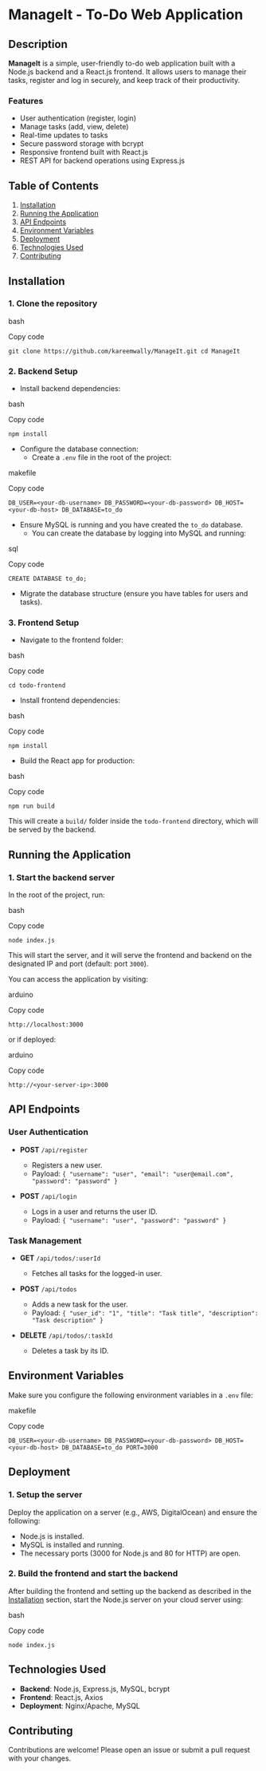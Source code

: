 # ManageIt - To-Do Web Application

## Description

**ManageIt** is a simple, user-friendly to-do web application built with a Node.js backend and a React.js frontend. It allows users to manage their tasks, register and log in securely, and keep track of their productivity.

### Features

- User authentication (register, login)
- Manage tasks (add, view, delete)
- Real-time updates to tasks
- Secure password storage with bcrypt
- Responsive frontend built with React.js
- REST API for backend operations using Express.js

## Table of Contents

1. [Installation](#installation)
2. [Running the Application](#running-the-application)
3. [API Endpoints](#api-endpoints)
4. [Environment Variables](#environment-variables)
5. [Deployment](#deployment)
6. [Technologies Used](#technologies-used)
7. [Contributing](#contributing)

## Installation

### 1. Clone the repository

bash

Copy code

`git clone https://github.com/kareemwally/ManageIt.git cd ManageIt`

### 2. Backend Setup

- Install backend dependencies:

bash

Copy code

`npm install`

- Configure the database connection:
    - Create a `.env` file in the root of the project:

makefile

Copy code

`DB_USER=<your-db-username> DB_PASSWORD=<your-db-password> DB_HOST=<your-db-host> DB_DATABASE=to_do`

- Ensure MySQL is running and you have created the `to_do` database.
    - You can create the database by logging into MySQL and running:

sql

Copy code

`CREATE DATABASE to_do;`

- Migrate the database structure (ensure you have tables for users and tasks).

### 3. Frontend Setup

- Navigate to the frontend folder:

bash

Copy code

`cd todo-frontend`

- Install frontend dependencies:

bash

Copy code

`npm install`

- Build the React app for production:

bash

Copy code

`npm run build`

This will create a `build/` folder inside the `todo-frontend` directory, which will be served by the backend.

## Running the Application

### 1. Start the backend server

In the root of the project, run:

bash

Copy code

`node index.js`

This will start the server, and it will serve the frontend and backend on the designated IP and port (default: port `3000`).

You can access the application by visiting:

arduino

Copy code

`http://localhost:3000`

or if deployed:

arduino

Copy code

`http://<your-server-ip>:3000`

## API Endpoints

### User Authentication

- **POST** `/api/register`
    
    - Registers a new user.
    - Payload: `{ "username": "user", "email": "user@email.com", "password": "password" }`
- **POST** `/api/login`
    
    - Logs in a user and returns the user ID.
    - Payload: `{ "username": "user", "password": "password" }`

### Task Management

- **GET** `/api/todos/:userId`
    
    - Fetches all tasks for the logged-in user.
- **POST** `/api/todos`
    
    - Adds a new task for the user.
    - Payload: `{ "user_id": "1", "title": "Task title", "description": "Task description" }`
- **DELETE** `/api/todos/:taskId`
    
    - Deletes a task by its ID.

## Environment Variables

Make sure you configure the following environment variables in a `.env` file:

makefile

Copy code

`DB_USER=<your-db-username> DB_PASSWORD=<your-db-password> DB_HOST=<your-db-host> DB_DATABASE=to_do PORT=3000`

## Deployment

### 1. Setup the server

Deploy the application on a server (e.g., AWS, DigitalOcean) and ensure the following:

- Node.js is installed.
- MySQL is installed and running.
- The necessary ports (3000 for Node.js and 80 for HTTP) are open.

### 2. Build the frontend and start the backend

After building the frontend and setting up the backend as described in the [Installation](#installation) section, start the Node.js server on your cloud server using:

bash

Copy code

`node index.js`

## Technologies Used

- **Backend**: Node.js, Express.js, MySQL, bcrypt
- **Frontend**: React.js, Axios
- **Deployment**: Nginx/Apache, MySQL

## Contributing

Contributions are welcome! Please open an issue or submit a pull request with your changes.
	
